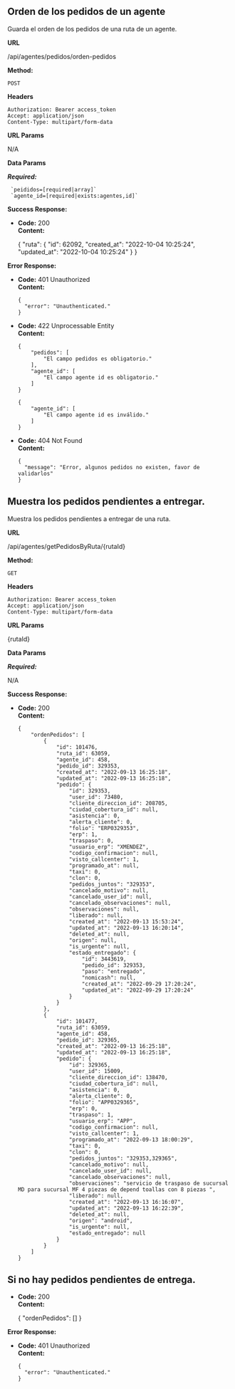 ## Orden de los pedidos de un agente
Guarda el orden de los pedidos de una ruta de un agente.

**URL**

 /api/agentes/pedidos/orden-pedidos

**Method:**

 `POST`

**Headers**

    Authorization: Bearer access_token
    Accept: application/json
    Content-Type: multipart/form-data

**URL Params**

 N/A

 **Data Params**

  ***Required:***

     `peididos=[required|array]`
     `agente_id=[required|exists:agentes,id]`

**Success Response:**

 * **Code:** 200 <br />
   **Content:**

   {
       "ruta": {
          "id": 62092,
          "created_at": "2022-10-04 10:25:24",
          "updated_at": "2022-10-04 10:25:24"
      }
   }

**Error Response:**

* **Code:** 401 Unauthorized <br />
  **Content:**

      {
        "error": "Unauthenticated."
      }

* **Code:** 422 Unprocessable Entity <br />
  **Content:**

      {
          "pedidos": [
              "El campo pedidos es obligatorio."
          ],
          "agente_id": [
              "El campo agente id es obligatorio."
          ]
      }

      {
          "agente_id": [
              "El campo agente id es inválido."
          ]
      }

* **Code:** 404 Not Found <br />
  **Content:**

      {
        "message": "Error, algunos pedidos no existen, favor de validarlos"
      }


## Muestra los pedidos pendientes a entregar.
Muestra los pedidos pendientes a entregar de una ruta.

**URL**

/api/agentes/getPedidosByRuta/{rutaId}

**Method:**

`GET`

**Headers**

    Authorization: Bearer access_token
    Accept: application/json
    Content-Type: multipart/form-data

**URL Params**

{rutaId}

**Data Params**

***Required:***

N/A

**Success Response:**

* **Code:** 200 <br />
  **Content:**


      {
          "ordenPedidos": [
              {
                  "id": 101476,
                  "ruta_id": 63059,
                  "agente_id": 458,
                  "pedido_id": 329353,
                  "created_at": "2022-09-13 16:25:18",
                  "updated_at": "2022-09-13 16:25:18",
                  "pedido": {
                      "id": 329353,
                      "user_id": 73480,
                      "cliente_direccion_id": 208705,
                      "ciudad_cobertura_id": null,
                      "asistencia": 0,
                      "alerta_cliente": 0,
                      "folio": "ERP0329353",
                      "erp": 1,
                      "traspaso": 0,
                      "usuario_erp": "XMENDEZ",
                      "codigo_confirmacion": null,
                      "visto_callcenter": 1,
                      "programado_at": null,
                      "taxi": 0,
                      "clon": 0,
                      "pedidos_juntos": "329353",
                      "cancelado_motivo": null,
                      "cancelado_user_id": null,
                      "cancelado_observaciones": null,
                      "observaciones": null,
                      "liberado": null,
                      "created_at": "2022-09-13 15:53:24",
                      "updated_at": "2022-09-13 16:20:14",
                      "deleted_at": null,
                      "origen": null,
                      "is_urgente": null,
                      "estado_entregado": {
                          "id": 3443619,
                          "pedido_id": 329353,
                          "paso": "entregado",
                          "nomicash": null,
                          "created_at": "2022-09-29 17:20:24",
                          "updated_at": "2022-09-29 17:20:24"
                      }
                  }
              },
              {
                  "id": 101477,
                  "ruta_id": 63059,
                  "agente_id": 458,
                  "pedido_id": 329365,
                  "created_at": "2022-09-13 16:25:18",
                  "updated_at": "2022-09-13 16:25:18",
                  "pedido": {
                      "id": 329365,
                      "user_id": 15009,
                      "cliente_direccion_id": 138470,
                      "ciudad_cobertura_id": null,
                      "asistencia": 0,
                      "alerta_cliente": 0,
                      "folio": "APP0329365",
                      "erp": 0,
                      "traspaso": 1,
                      "usuario_erp": "APP",
                      "codigo_confirmacion": null,
                      "visto_callcenter": 1,
                      "programado_at": "2022-09-13 18:00:29",
                      "taxi": 0,
                      "clon": 0,
                      "pedidos_juntos": "329353,329365",
                      "cancelado_motivo": null,
                      "cancelado_user_id": null,
                      "cancelado_observaciones": null,
                      "observaciones": "servicio de traspaso de sucursal MD para sucursal MF 4 piezas de depend toallas con 8 piezas ",
                      "liberado": null,
                      "created_at": "2022-09-13 16:16:07",
                      "updated_at": "2022-09-13 16:22:39",
                      "deleted_at": null,
                      "origen": "android",
                      "is_urgente": null,
                      "estado_entregado": null
                  }
              }
          ]
      }


## Si no hay pedidos pendientes de entrega.
  * **Code:** 200 <br />
    **Content:**
  

    {
        "ordenPedidos": []
    }


**Error Response:**

* **Code:** 401 Unauthorized <br />
  **Content:**

      {
        "error": "Unauthenticated."
      }

